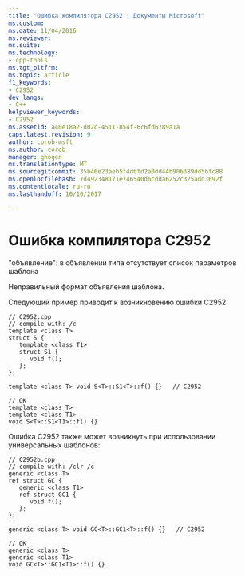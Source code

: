 ```yaml
---
title: "Ошибка компилятора C2952 | Документы Microsoft"
ms.custom: 
ms.date: 11/04/2016
ms.reviewer: 
ms.suite: 
ms.technology:
- cpp-tools
ms.tgt_pltfrm: 
ms.topic: article
f1_keywords:
- C2952
dev_langs:
- C++
helpviewer_keywords:
- C2952
ms.assetid: a40e18a2-d02c-4511-854f-6c6fd6789a1a
caps.latest.revision: 9
author: corob-msft
ms.author: corob
manager: ghogen
ms.translationtype: MT
ms.sourcegitcommit: 35b46e23aeb5f4dbfd2a0dd44b906389dd5bfc88
ms.openlocfilehash: 7d492348171e746540d6cdda6252c325add3692f
ms.contentlocale: ru-ru
ms.lasthandoff: 10/10/2017

---
```

# <a name="compiler-error-c2952"></a>Ошибка компилятора C2952
"объявление": в объявлении типа отсутствует список параметров шаблона  
  
 Неправильный формат объявления шаблона.  
  
 Следующий пример приводит к возникновению ошибки C2952:  
  
```  
// C2952.cpp  
// compile with: /c  
template <class T>  
struct S {  
   template <class T1>  
   struct S1 {  
      void f();  
   };  
};  
  
template <class T> void S<T>::S1<T>::f() {}   // C2952  
  
// OK  
template <class T>  
template <class T1>  
void S<T>::S1<T1>::f() {}  
```  
  
 Ошибка C2952 также может возникнуть при использовании универсальных шаблонов:  
  
```  
// C2952b.cpp  
// compile with: /clr /c  
generic <class T>   
ref struct GC {  
   generic <class T1>   
   ref struct GC1 {  
      void f();  
   };  
};  
  
generic <class T> void GC<T>::GC1<T>::f() {}   // C2952  
  
// OK  
generic <class T>  
generic <class T1>  
void GC<T>::GC1<T1>::f() {}  
```
